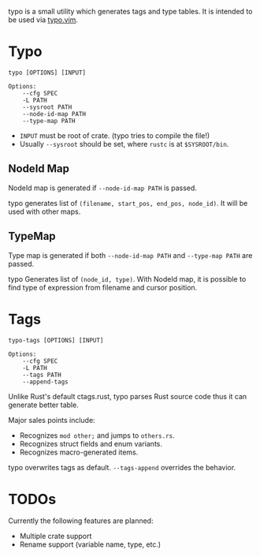 typo is a small utility which generates tags and type tables.
It is intended to be used via [typo.vim](https://github.com/klutzy/typo.vim).

# Typo

```
typo [OPTIONS] [INPUT]

Options:
    --cfg SPEC
    -L PATH
    --sysroot PATH
    --node-id-map PATH
    --type-map PATH
```

-   `INPUT` must be root of crate. (typo tries to compile the file!)
-   Usually `--sysroot` should be set, where `rustc` is at `$SYSROOT/bin`.

## NodeId Map

NodeId map is generated if `--node-id-map PATH` is passed.

typo generates list of `(filename, start_pos, end_pos, node_id)`.
It will be used with other maps.

## TypeMap

Type map is generated if both `--node-id-map PATH` and `--type-map PATH` are
passed.

typo Generates list of `(node_id, type)`.
With NodeId map, it is possible to find type of expression from filename and
cursor position.

# Tags

```
typo-tags [OPTIONS] [INPUT]

Options:
    --cfg SPEC
    -L PATH
    --tags PATH
    --append-tags
```

Unlike Rust's default ctags.rust, typo parses Rust source code thus it can
generate better table.

Major sales points include:

-   Recognizes `mod other;` and jumps to `others.rs`.
-   Recognizes struct fields and enum variants.
-   Recognizes macro-generated items.

typo overwrites tags as default. `--tags-append` overrides the behavior.

# TODOs

Currently the following features are planned:

-   Multiple crate support
-   Rename support (variable name, type, etc.)
